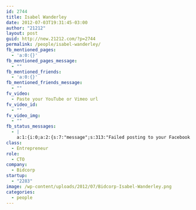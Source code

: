 ```yaml
---
id: 2744
title: Isabel Wanderley
date: 2012-07-03T19:31:45-03:00
author: "21212"
layout: post
guid: http://new.21212.com/?p=2744
permalink: /people/isabel-wanderley/
fb_mentioned_pages:
  - 'a:0:{}'
fb_mentioned_pages_message:
  - ""
fb_mentioned_friends:
  - 'a:0:{}'
fb_mentioned_friends_message:
  - ""
fv_video:
  - Paste your YouTube or Vimeo url
fv_video_id:
  - ""
fv_video_img:
  - ""
fb_status_messages:
  - |
    a:1:{i:0;a:2:{s:7:"message";s:313:"Failed posting to your Facebook Timeline. Error: {"message":"Object at URL 'http://new.21212.com/people/isabel-wanderley/' of type 'article' is invalid because it specifies multiple 'og:url' values: http://new.21212.com/people/isabel-wanderley/, http://new.21212.com/people/isabel-wanderley/.","type":"Exception"}";s:5:"error";s:1:"1";}}
class:
  - Entrepreneur
role:
  - CTO
company:
  - Bidcorp
startup:
  - "2283"
image: /wp-content/uploads/2012/07/Bidcorp-Isabel-Wanderley.png
categories:
  - people
---
```


